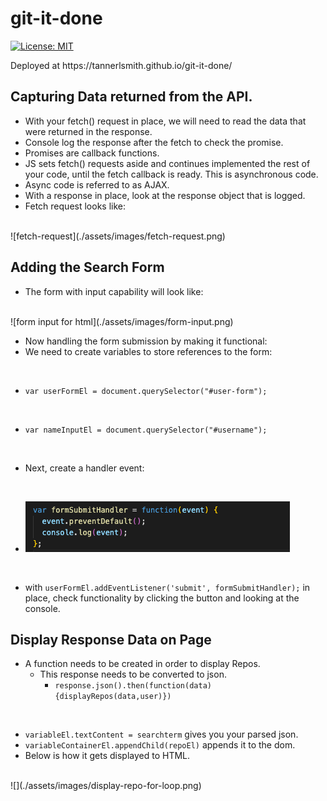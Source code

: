 # git-it-done
[![License: MIT](https://img.shields.io/badge/License-MIT-yellow.svg)](https://opensource.org/licenses/MIT)
<p>Deployed at https://tannerlsmith.github.io/git-it-done/</p>


## Capturing Data returned from the API.
* With your fetch() request in place, we will need to read the data that were returned in the response.
* Console log the response after the fetch to check the promise. 
* Promises are callback functions. 
* JS sets fetch() requests aside and continues implemented the rest of your code, until the fetch callback is ready. This is asynchronous code. 
* Async code is referred to as AJAX. 
* With a response in place, look at the response object that is logged. 
* Fetch request looks like:
<br>
![fetch-request](./assets/images/fetch-request.png)

## Adding the Search Form
* The form with input capability will look like:
<br>
![form input for html](./assets/images/form-input.png)

* Now handling the form submission by making it functional:
* We need to create variables to store references to the form: 
<br>

* ```var userFormEl = document.querySelector("#user-form");```
<br>

* ```var nameInputEl = document.querySelector("#username");```
<br>

* Next, create a handler event: 
<br>

* ![alt](./assets/images/form-handler.png)
<br>

* with ```userFormEl.addEventListener('submit', formSubmitHandler);``` in place, check functionality by clicking the button and looking at the console. 

## Display Response Data on Page
* A function needs to be created in order to display Repos. 
    * This response needs to be converted to json.
        * ```response.json().then(function(data) {displayRepos(data,user)})```
<br>

* ```variableEl.textContent = searchterm``` gives you your parsed json. 
* ```variableContainerEl.appendChild(repoEl)``` appends it to the dom. 
* Below is how it gets displayed to HTML.
<br>
![](./assets/images/display-repo-for-loop.png)